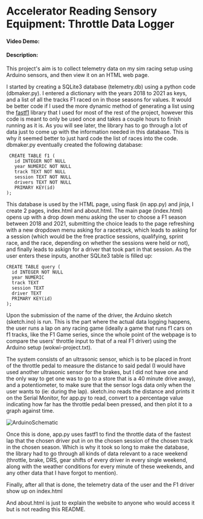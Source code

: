 # Accelerator Reading Sensory Equipment: Throttle Data Logger
#### Video Demo:  <URL HERE>
#### Description:
This project's aim is to collect telemetry data on my sim racing setup using Arduino sensors, and then view it on an HTML web page.
  
I started by creating a SQLite3 database (telemetry.db) using a python code (dbmaker.py). I entered a dictionary with the years 2018 to 2021 as keys, and a list of all the tracks F1 raced on in those seasons for values. It would be better code if I used the more dynamic method of generating a list using the [fastf1](https://theoehrly.github.io/Fast-F1/index.html) library that I used for most of the rest of the project, however this code is meant to only be used once and takes a couple hours to finish running as it is. As you will see later, the library has to go through a lot of data just to come up with the information needed in this database. This is why it seemed better to just hard code the list of races into the code.
dbmaker.py eventually created the following database:
 ```
  CREATE TABLE f1 (
    id INTEGER NOT NULL 
    year NUMERIC NOT NULL 
    track TEXT NOT NULL 
    session TEXT NOT NULL 
    drivers TEXT NOT NULL 
    PRIMARY KEY(id)
);
  ```
This database is used by the HTML page, using flask (in app.py) and jinja, I create 2 pages, index.html and about.html. The main page (index.html) opens up with a drop down menu asking the user to choose a F1 season between 2018 and 2021, submitting the choice leads to the page refreshing with a new dropdown menu asking for a racetrack, which leads to asking for a session (which would be the free practice sessions, qualifying, sprint race, and the race, depending on whether the sessions were held or not), and finally leads to askign for a driver that took part in that session. As the user enters these inputs, another SQLite3 table is filled up:
  ```
  CREATE TABLE query (
    id INTEGER NOT NULL 
    year NUMERIC 
    track TEXT 
    session TEXT 
    driver TEXT 
    PRIMARY KEY(id)
);
  ```
Upon the submission of the name of the driver, the Arduino sketch (sketch.ino) is run. This is the part where the actual data logging happens, the user runs a lap on any racing game (ideally a game that runs f1 cars on f1 tracks, like the F1 Game series, since the whole point of the webpage is to compare the users' throttle input to that of a real F1 driver) using the Arduino setup (wokwi-project.txt). 
  
The system consists of an ultrasonic sensor, which is to be placed in front of the throttle pedal to measure the distance to said pedal (I would have used another ultrasonic sensor for the brakes, but I did not have one and the only way to get one was to go to a store that is a 40 minute drive away), and a potentiometer, to make sure that the sensor logs data only when the user wants to (ie: during the lap). sketch.ino reads the distance and prints it on the Serial Monitor, for app.py to read, convert to a percentage value indicating how far has the throttle pedal been pressed, and then plot it to a graph against time.
  
 ![ArduinoSchematic](https://user-images.githubusercontent.com/77352263/154856101-34c40ab9-28a6-4972-bb79-a69229c3b627.png)
  
Once this is done, app.py uses fastf1 to find the throttle data of the fastest lap that the chosen driver put in on the chosen session of the chosen track in the chosen season. Which is why it took so long to make the database, the library had to go through all kinds of data relevant to a race weekend (throttle, brake, DRS, gear shifts of every driver in every single weekend, along with the weather conditions for every minute of these weekends, and any other data that I have forgot to mention).
  
Finally, after all that is done, the telemetry data of the user and the F1 driver show up on index.html
  
And about.html is just to explain the website to anyone who would access it but is not reading this README.
